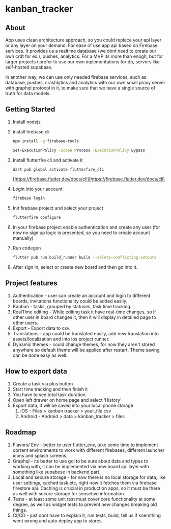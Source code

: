 # kanban_tracker

## About
App uses clean architecture approach, so you could replace your api layer or any layer on your demand. For ease of use app api based on Firebase services. 
It provides us a realtime database (we dont need to create our own crdt for ex.), pushes, analytics. For a MVP its more than enogh, but for larger projects i prefer to use our own inplementations for db, servers like self-hosted supabase.

In another way, we can use only needed firebase services, such as database, pushes, crashlytics and analytics with our own small proxy server with graphql protocol in it, to make sure that we have a single source of truth for data models.

## Getting Started

1. Install nodejs
2. install firebase cli
    
    ```bash
    npm install -g firebase-tools
    ```
    
    ```bash
    Set-ExecutionPolicy -Scope Process -ExecutionPolicy Bypass
    ```
    
3. Install flutterfire cli and activate it
    
    ```bash
    dart pub global activate flutterfire_cli
    ```
    
    [https://firebase.flutter.dev/docs/cli](https://firebase.flutter.dev/docs/cli)
    
4. Login into your account
    
    ```bash
    firebase login
    ```
    
5. Init firebase project and select your project
    
    ```bash
    flutterfire configure
    ```
    
6. In your firebase project enable authentication and create any user (for now no sign up logic is presented, so you need to create account manually)
7. Run codegen
    ```bash
    flutter pub run build_runner build --delete-conflicting-outputs
    ```
8. After sign in, select or create new board and then go into it.

## Project features
1. Authentication - user can create an account and login to different boards, invitations functionality could be added easily.
2. Kanban - tasks, grouped by statuses, task time tracking.
3. RealTime editing - While editing task it have real-time changes, so if other user in board changes it, then it will display in detailed page to  other users. 
4. Export - Export data to csv.
5. Translations - app could be translated easily, add new translation into assets/localization and into ios project runner.
6. Dynamic themes - could change themes, for now they aren't stored anywhere so default theme will be applied after restart. Theme saving can be done easy as well.

## How to export data
1. Create a task via plus button
2. Start time tracking and then finish it
3. You have to see total task duration.
4. Open left drawer on home page and select ‘History’
5. Export data, it will be saved into your local phone storage
    1. iOS - Files > kanban tracker > your_file.csv
    2. Android - Android > data > kanban_tracker > files
    
## Roadmap
1. Flavors/ Env - better to user flutter_env, take some time to implement corrent environments to work with different firebases, different launcher icons and splash screens.
2. Graphql - its better to use gql to be sure about data and types to working with, it can be implemented via new board api layer with something like supabese in backend part.
3. Local and secure storage - for now there is no local storage for data, like user settings, cached task etc, right now it fetches them via firebase firestore api. Caching is crucial in production apps, so it must be there as well with secure storage for sensetive information.
4. Tests - at least some unit test must cover core functionality at some degree, as well as widget tests to prevent new changes breaking old things.
5. CI/CD - just dont have to explain it, run tests, build, tell us if soemthing went wrong and auto deploy app to stores.

